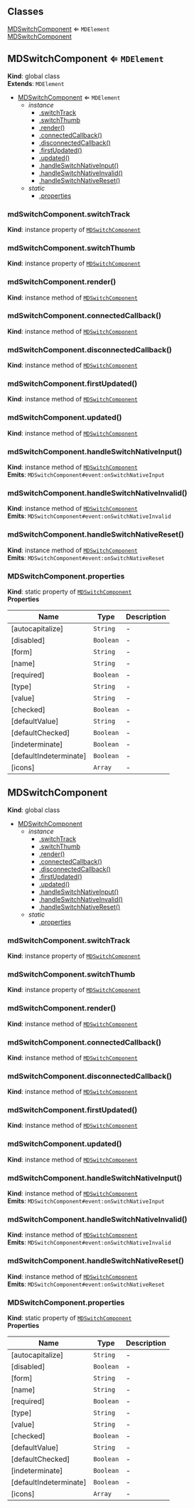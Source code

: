 ## Classes

<dl>
<dt><a href="#MDSwitchComponent">MDSwitchComponent</a> ⇐ <code>MDElement</code></dt>
<dd></dd>
<dt><a href="#MDSwitchComponent">MDSwitchComponent</a></dt>
<dd></dd>
</dl>

<a name="MDSwitchComponent"></a>

## MDSwitchComponent ⇐ <code>MDElement</code>
**Kind**: global class  
**Extends**: <code>MDElement</code>  

* [MDSwitchComponent](#MDSwitchComponent) ⇐ <code>MDElement</code>
    * _instance_
        * [.switchTrack](#MDSwitchComponent+switchTrack)
        * [.switchThumb](#MDSwitchComponent+switchThumb)
        * [.render()](#MDSwitchComponent+render)
        * [.connectedCallback()](#MDSwitchComponent+connectedCallback)
        * [.disconnectedCallback()](#MDSwitchComponent+disconnectedCallback)
        * [.firstUpdated()](#MDSwitchComponent+firstUpdated)
        * [.updated()](#MDSwitchComponent+updated)
        * [.handleSwitchNativeInput()](#MDSwitchComponent+handleSwitchNativeInput)
        * [.handleSwitchNativeInvalid()](#MDSwitchComponent+handleSwitchNativeInvalid)
        * [.handleSwitchNativeReset()](#MDSwitchComponent+handleSwitchNativeReset)
    * _static_
        * [.properties](#MDSwitchComponent.properties)

<a name="MDSwitchComponent+switchTrack"></a>

### mdSwitchComponent.switchTrack
**Kind**: instance property of [<code>MDSwitchComponent</code>](#MDSwitchComponent)  
<a name="MDSwitchComponent+switchThumb"></a>

### mdSwitchComponent.switchThumb
**Kind**: instance property of [<code>MDSwitchComponent</code>](#MDSwitchComponent)  
<a name="MDSwitchComponent+render"></a>

### mdSwitchComponent.render()
**Kind**: instance method of [<code>MDSwitchComponent</code>](#MDSwitchComponent)  
<a name="MDSwitchComponent+connectedCallback"></a>

### mdSwitchComponent.connectedCallback()
**Kind**: instance method of [<code>MDSwitchComponent</code>](#MDSwitchComponent)  
<a name="MDSwitchComponent+disconnectedCallback"></a>

### mdSwitchComponent.disconnectedCallback()
**Kind**: instance method of [<code>MDSwitchComponent</code>](#MDSwitchComponent)  
<a name="MDSwitchComponent+firstUpdated"></a>

### mdSwitchComponent.firstUpdated()
**Kind**: instance method of [<code>MDSwitchComponent</code>](#MDSwitchComponent)  
<a name="MDSwitchComponent+updated"></a>

### mdSwitchComponent.updated()
**Kind**: instance method of [<code>MDSwitchComponent</code>](#MDSwitchComponent)  
<a name="MDSwitchComponent+handleSwitchNativeInput"></a>

### mdSwitchComponent.handleSwitchNativeInput()
**Kind**: instance method of [<code>MDSwitchComponent</code>](#MDSwitchComponent)  
**Emits**: <code>MDSwitchComponent#event:onSwitchNativeInput</code>  
<a name="MDSwitchComponent+handleSwitchNativeInvalid"></a>

### mdSwitchComponent.handleSwitchNativeInvalid()
**Kind**: instance method of [<code>MDSwitchComponent</code>](#MDSwitchComponent)  
**Emits**: <code>MDSwitchComponent#event:onSwitchNativeInvalid</code>  
<a name="MDSwitchComponent+handleSwitchNativeReset"></a>

### mdSwitchComponent.handleSwitchNativeReset()
**Kind**: instance method of [<code>MDSwitchComponent</code>](#MDSwitchComponent)  
**Emits**: <code>MDSwitchComponent#event:onSwitchNativeReset</code>  
<a name="MDSwitchComponent.properties"></a>

### MDSwitchComponent.properties
**Kind**: static property of [<code>MDSwitchComponent</code>](#MDSwitchComponent)  
**Properties**

| Name | Type | Description |
| --- | --- | --- |
| [autocapitalize] | <code>String</code> | - |
| [disabled] | <code>Boolean</code> | - |
| [form] | <code>String</code> | - |
| [name] | <code>String</code> | - |
| [required] | <code>Boolean</code> | - |
| [type] | <code>String</code> | - |
| [value] | <code>String</code> | - |
| [checked] | <code>Boolean</code> | - |
| [defaultValue] | <code>String</code> | - |
| [defaultChecked] | <code>Boolean</code> | - |
| [indeterminate] | <code>Boolean</code> | - |
| [defaultIndeterminate] | <code>Boolean</code> | - |
| [icons] | <code>Array</code> | - |

<a name="MDSwitchComponent"></a>

## MDSwitchComponent
**Kind**: global class  

* [MDSwitchComponent](#MDSwitchComponent)
    * _instance_
        * [.switchTrack](#MDSwitchComponent+switchTrack)
        * [.switchThumb](#MDSwitchComponent+switchThumb)
        * [.render()](#MDSwitchComponent+render)
        * [.connectedCallback()](#MDSwitchComponent+connectedCallback)
        * [.disconnectedCallback()](#MDSwitchComponent+disconnectedCallback)
        * [.firstUpdated()](#MDSwitchComponent+firstUpdated)
        * [.updated()](#MDSwitchComponent+updated)
        * [.handleSwitchNativeInput()](#MDSwitchComponent+handleSwitchNativeInput)
        * [.handleSwitchNativeInvalid()](#MDSwitchComponent+handleSwitchNativeInvalid)
        * [.handleSwitchNativeReset()](#MDSwitchComponent+handleSwitchNativeReset)
    * _static_
        * [.properties](#MDSwitchComponent.properties)

<a name="MDSwitchComponent+switchTrack"></a>

### mdSwitchComponent.switchTrack
**Kind**: instance property of [<code>MDSwitchComponent</code>](#MDSwitchComponent)  
<a name="MDSwitchComponent+switchThumb"></a>

### mdSwitchComponent.switchThumb
**Kind**: instance property of [<code>MDSwitchComponent</code>](#MDSwitchComponent)  
<a name="MDSwitchComponent+render"></a>

### mdSwitchComponent.render()
**Kind**: instance method of [<code>MDSwitchComponent</code>](#MDSwitchComponent)  
<a name="MDSwitchComponent+connectedCallback"></a>

### mdSwitchComponent.connectedCallback()
**Kind**: instance method of [<code>MDSwitchComponent</code>](#MDSwitchComponent)  
<a name="MDSwitchComponent+disconnectedCallback"></a>

### mdSwitchComponent.disconnectedCallback()
**Kind**: instance method of [<code>MDSwitchComponent</code>](#MDSwitchComponent)  
<a name="MDSwitchComponent+firstUpdated"></a>

### mdSwitchComponent.firstUpdated()
**Kind**: instance method of [<code>MDSwitchComponent</code>](#MDSwitchComponent)  
<a name="MDSwitchComponent+updated"></a>

### mdSwitchComponent.updated()
**Kind**: instance method of [<code>MDSwitchComponent</code>](#MDSwitchComponent)  
<a name="MDSwitchComponent+handleSwitchNativeInput"></a>

### mdSwitchComponent.handleSwitchNativeInput()
**Kind**: instance method of [<code>MDSwitchComponent</code>](#MDSwitchComponent)  
**Emits**: <code>MDSwitchComponent#event:onSwitchNativeInput</code>  
<a name="MDSwitchComponent+handleSwitchNativeInvalid"></a>

### mdSwitchComponent.handleSwitchNativeInvalid()
**Kind**: instance method of [<code>MDSwitchComponent</code>](#MDSwitchComponent)  
**Emits**: <code>MDSwitchComponent#event:onSwitchNativeInvalid</code>  
<a name="MDSwitchComponent+handleSwitchNativeReset"></a>

### mdSwitchComponent.handleSwitchNativeReset()
**Kind**: instance method of [<code>MDSwitchComponent</code>](#MDSwitchComponent)  
**Emits**: <code>MDSwitchComponent#event:onSwitchNativeReset</code>  
<a name="MDSwitchComponent.properties"></a>

### MDSwitchComponent.properties
**Kind**: static property of [<code>MDSwitchComponent</code>](#MDSwitchComponent)  
**Properties**

| Name | Type | Description |
| --- | --- | --- |
| [autocapitalize] | <code>String</code> | - |
| [disabled] | <code>Boolean</code> | - |
| [form] | <code>String</code> | - |
| [name] | <code>String</code> | - |
| [required] | <code>Boolean</code> | - |
| [type] | <code>String</code> | - |
| [value] | <code>String</code> | - |
| [checked] | <code>Boolean</code> | - |
| [defaultValue] | <code>String</code> | - |
| [defaultChecked] | <code>Boolean</code> | - |
| [indeterminate] | <code>Boolean</code> | - |
| [defaultIndeterminate] | <code>Boolean</code> | - |
| [icons] | <code>Array</code> | - |

